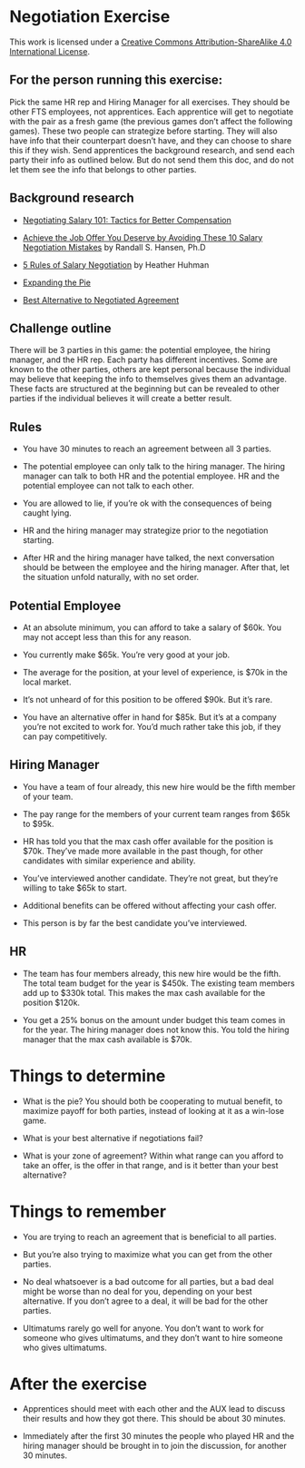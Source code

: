# Negotiation Exercise

This work is licensed under a [Creative Commons Attribution-ShareAlike 4.0 International License](http://creativecommons.org/licenses/by-sa/4.0/).

## For the person running this exercise:

Pick the same HR rep and Hiring Manager for all exercises. They should be other FTS employees, not apprentices. Each apprentice will get to negotiate with the pair as a fresh game (the previous games don’t affect the following games). These two people can strategize before starting. They will also have info that their counterpart doesn’t have, and they can choose to share this if they wish.
Send apprentices the background research, and send each party their info as outlined below. But do not send them this doc, and do not let them see the info that belongs to other parties.

## Background research

* [Negotiating Salary 101: Tactics for Better Compensation](http://womenforhire.com/negotiating_salary_benefits/negotiating_salary_101_tactics_for_better_compensation/)

* [Achieve the Job Offer You Deserve by Avoiding These 10 Salary Negotiation Mistakes](https://www.quintcareers.com/salary-negotiation-mistakes/) by Randall S. Hansen, Ph.D

* [5 Rules of Salary Negotiation](https://www.glassdoor.com/blog/5-rules-salary-negotiation/) by Heather Huhman

* [Expanding the Pie](http://changingminds.org/disciplines/negotiation/tactics/expanding_pie.htm)

* [Best Alternative to Negotiated Agreement](http://www.beyondintractability.org/essay/batna)

## Challenge outline

There will be 3 parties in this game: the potential employee, the hiring manager, and the HR rep. Each party has different incentives. Some are known to the other parties, others are kept personal because the individual may believe that keeping the info to themselves gives them an advantage. These facts are structured at the beginning but can be revealed to other parties if the individual believes it will create a better result.

## Rules

* You have 30 minutes to reach an agreement between all 3 parties.

* The potential employee can only talk to the hiring manager. The hiring manager can talk to both HR and the potential employee. HR and the potential employee can not talk to each other.

* You are allowed to lie, if you’re ok with the consequences of being caught lying.

* HR and the hiring manager may strategize prior to the negotiation starting.

* After HR and the hiring manager have talked, the next conversation should be between the employee and the hiring manager. After that, let the situation unfold naturally, with no set order.

## Potential Employee

* At an absolute minimum, you can afford to take a salary of $60k. You may not accept less than this for any reason.

* You currently make $65k. You’re very good at your job.

* The average for the position, at your level of experience, is $70k in the local market.

* It’s not unheard of for this position to be offered $90k. But it’s rare.

* You have an alternative offer in hand for $85k. But it’s at a company you’re not excited to work for. You’d much rather take this job, if they can pay competitively.

## Hiring Manager

* You have a team of four already, this new hire would be the fifth member of your team.

* The pay range for the members of your current team ranges from $65k to $95k.

* HR has told you that the max cash offer available for the position is $70k. They’ve made more available in the past though, for other candidates with similar experience and ability.

* You’ve interviewed another candidate. They’re not great, but they’re willing to take $65k to start.

* Additional benefits can be offered without affecting your cash offer.

* This person is by far the best candidate you’ve interviewed.

## HR

* The team has four members already, this new hire would be the fifth. The total team budget for the year is $450k. The existing team members add up to $330k total. This makes the max cash available for the position $120k.

* You get a 25% bonus on the amount under budget this team comes in for the year. The hiring manager does not know this. You told the hiring manager that the max cash available is $70k.

# Things to determine

* What is the pie? You should both be cooperating to mutual benefit, to maximize payoff for both parties, instead of looking at it as a win-lose game.

* What is your best alternative if negotiations fail?

* What is your zone of agreement? Within what range can you afford to take an offer, is the offer in that range, and is it better than your best alternative?

# Things to remember

* You are trying to reach an agreement that is beneficial to all parties.

* But you’re also trying to maximize what you can get from the other parties.

* No deal whatsoever is a bad outcome for all parties, but a bad deal might be worse than no deal for you, depending on your best alternative. If you don’t agree to a deal, it will be bad for the other parties.

* Ultimatums rarely go well for anyone. You don’t want to work for someone who gives ultimatums, and they don’t want to hire someone who gives ultimatums.

# After the exercise

* Apprentices should meet with each other and the AUX lead to discuss their results and how they got there. This should be about 30 minutes.

* Immediately after the first 30 minutes the people who played HR and the hiring manager should be brought in to join the discussion, for another 30 minutes.

